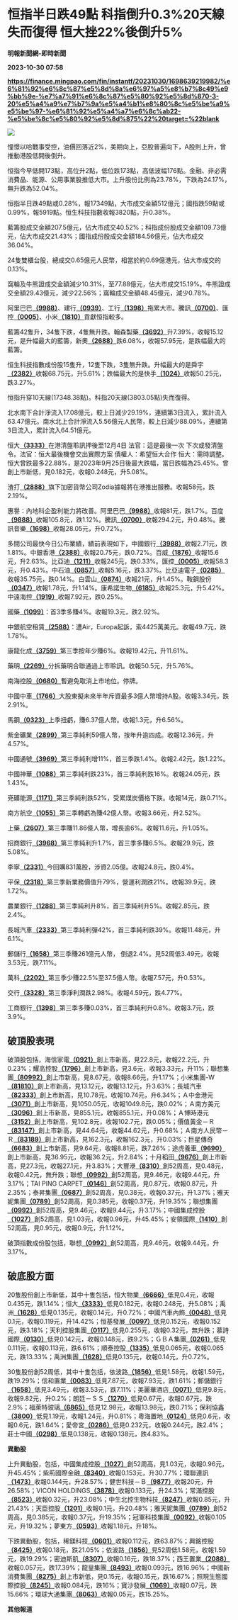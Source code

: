 # 恒指半日跌49點 科指倒升0.3%20天線失而復得 恒大挫22%後倒升5%
**明報新聞網-即時新聞**

**2023-10-30 07:58**

**https://finance.mingpao.com/fin/instantf/20231030/1698639219982/%e6%81%92%e6%8c%87%e5%8d%8a%e6%97%a5%e8%b7%8c49%e9%bb%9e-%e7%a7%91%e6%8c%87%e5%80%92%e5%8d%870-3-20%e5%a4%a9%e7%b7%9a%e5%a4%b1%e8%80%8c%e5%be%a9%e5%be%97-%e6%81%92%e5%a4%a7%e6%8c%ab22-%e5%be%8c%e5%80%92%e5%8d%875%22%20target=%22blank**

![](https://fs.mingpao.com/fin/20231030/s00010/f3d8cdf7ba772e36a353c2d24bf72af0.jpg)

憧憬以哈戰事受控，油價回落近2%，美期向上，亞股普遍向下，A股則上升，曾推動港股低開後倒升。

恒指今早低開173點，高位升2點，低位跌173點，高低波幅176點。金融、非必需消費品、能源、公用事業股推低大市。上升股份比例為23.78%，下跌為24.17%，無升跌為52.04%。

恒指半日跌49點或0.28%，報17349點，大市成交金額512億元；國指跌59點或0.99%，報5919點。恒生科技指數收報3820點，升0.38%。

藍籌股成交金額207.5億元，佔大市成交40.52%；科指成份股成交金額109.73億元，佔大市成交21.43%；國指成份股成交金額184.56億元，佔大市成交36.04%。

24隻雙櫃台股，總成交0.65億元人民幣，相當於約0.69億港元，佔大市成交的0.13%。

窩輪及牛熊證成交金額減少10.31%，至77.88億元，佔大市成交15.19%。牛熊證成交金額29.43億元，減少22.56%；窩輪成交金額48.45億元，減少0.78%。

阿里巴巴[**（9988）**](https://finance.mingpao.com/fin/instantf/20231030/1698639219982/stock1.php?code=9988)、建行[**（0939）**](https://finance.mingpao.com/fin/instantf/20231030/1698639219982/stock1.php?code=0939)、工行[**（1398）**](https://finance.mingpao.com/fin/instantf/20231030/1698639219982/stock1.php?code=1398)拖累大市。騰訊[**（0700）**](https://finance.mingpao.com/fin/instantf/20231030/1698639219982/stock1.php?code=0700)、匯控[**（0005）**](https://finance.mingpao.com/fin/instantf/20231030/1698639219982/stock1.php?code=0005)、小米[**（1810）**](https://finance.mingpao.com/fin/instantf/20231030/1698639219982/stock1.php?code=1810)貢獻恒指較多。

藍籌42隻升，34隻下跌，4隻無升跌。翰森製藥[**（3692）**](https://finance.mingpao.com/fin/instantf/20231030/1698639219982/stock1.php?code=3692)升7.39%，收報15.12元，是升幅最大的藍籌，新奧[**（2688）**](https://finance.mingpao.com/fin/instantf/20231030/1698639219982/stock1.php?code=2688)跌6.08%，收報57.95元，是跌幅最大的藍籌。

恒生科技指數成份股15隻升，12隻下跌，3隻無升跌。升幅最大的是舜宇[**（2382）**](https://finance.mingpao.com/fin/instantf/20231030/1698639219982/stock1.php?code=2382)收報68.75元，升5.61%；跌幅最大的是快手[**（1024）**](https://finance.mingpao.com/fin/instantf/20231030/1698639219982/stock1.php?code=1024)收報50.25元，跌3.27%。

恒指升穿10天線(17348.38點)。科指20天線(3803.05點)失而復得。

北水南下合計淨流入17.08億元，較上日減少29.19%，連續第3日流入，累計流入63.47億元。南水北上合計淨流入5.56億元人民幣，較上日減少88.09%，連續第3日流入，累計流入64.51億元。

恒大[**（3333）**](https://finance.mingpao.com/fin/instantf/20231030/1698639219982/stock1.php?code=3333)在港清盤聆訊押後至12月4日 法官：這是最後一次 下次或發清盤令。法官：恒大最後機會交出實際方案 債權人：希望恒大合作 恒大：需時調整。恒大曾跌最多22.88%，是2023年9月25日後最大跌幅，當日跌幅為25.45%。曾創上市新低，見0.182元，收報0.248元，升5.08%。

渣打[**（2888）**](https://finance.mingpao.com/fin/instantf/20231030/1698639219982/stock1.php?code=2888)旗下加密貨幣公司Zodia據報將在港推出服務。收報58元，跌2.19%。

惠譽：內地科企盈利能力將改善。阿里巴巴[**（9988）**](https://finance.mingpao.com/fin/instantf/20231030/1698639219982/stock1.php?code=9988)收報81元，跌1.7%。百度[**（9888）**](https://finance.mingpao.com/fin/instantf/20231030/1698639219982/stock1.php?code=9888)收報105.8元，跌1.12%。騰訊[**（0700）**](https://finance.mingpao.com/fin/instantf/20231030/1698639219982/stock1.php?code=0700)收報294.2元，升0.48%。騰訊音樂[**（1698）**](https://finance.mingpao.com/fin/instantf/20231030/1698639219982/stock1.php?code=1698)收報28.05元，升0.72%。

多間公司最快今日公布業績，績前表現如下，中國銀行[**（3988）**](https://finance.mingpao.com/fin/instantf/20231030/1698639219982/stock1.php?code=3988)收報2.71元，跌1.81%。中銀香港[**（2388）**](https://finance.mingpao.com/fin/instantf/20231030/1698639219982/stock1.php?code=2388)收報20.75元，跌0.72%。百威[**（1876）**](https://finance.mingpao.com/fin/instantf/20231030/1698639219982/stock1.php?code=1876)收報15.6元，升2.63%。比亞迪[**（1211）**](https://finance.mingpao.com/fin/instantf/20231030/1698639219982/stock1.php?code=1211)收報245元，跌0.33%。匯控[**（0005）**](https://finance.mingpao.com/fin/instantf/20231030/1698639219982/stock1.php?code=0005)收報58.3元，升0.43%。中石油[**（0857）**](https://finance.mingpao.com/fin/instantf/20231030/1698639219982/stock1.php?code=0857)收報5.16元，跌3.37%。比亞迪電子[**（0285）**](https://finance.mingpao.com/fin/instantf/20231030/1698639219982/stock1.php?code=0285)收報35.75元，跌0.14%。白雲山[**（0874）**](https://finance.mingpao.com/fin/instantf/20231030/1698639219982/stock1.php?code=0874)收報21元，升1.45%。鞍鋼股份[**（0347）**](https://finance.mingpao.com/fin/instantf/20231030/1698639219982/stock1.php?code=0347)收報1.78元，升1.14%。康希諾生物[**（6185）**](https://finance.mingpao.com/fin/instantf/20231030/1698639219982/stock1.php?code=6185)收報25.3元，升5.42%。中遠海控[**（1919）**](https://finance.mingpao.com/fin/instantf/20231030/1698639219982/stock1.php?code=1919)收報7.92元，跌0.25%。

國藥[**（1099）**](https://finance.mingpao.com/fin/instantf/20231030/1698639219982/stock1.php?code=1099)：首3季多賺4%。收報19.3元，跌2.92%。

中銀航空租賃[**（2588）**](https://finance.mingpao.com/fin/instantf/20231030/1698639219982/stock1.php?code=2588)：遭Air，Europa起訴，索4425萬美元。收報49.7元，跌1.78%。

康龍化成[**（3759）**](https://finance.mingpao.com/fin/instantf/20231030/1698639219982/stock1.php?code=3759)第三季按年少賺6%。收報19.42元，升11.61%。

藥明[**（2269）**](https://finance.mingpao.com/fin/instantf/20231030/1698639219982/stock1.php?code=2269)分拆藥明合聯通過上市聆訊。收報50.5元，升5.76%。

南海控股[**（0680）**](https://finance.mingpao.com/fin/instantf/20231030/1698639219982/stock1.php?code=0680)暫避免取消上市地位。停牌。

中國中車[**（1766）**](https://finance.mingpao.com/fin/instantf/20231030/1698639219982/stock1.php?code=1766)大股東擬未來半年斥資最多3億人幣增持A股。收報3.34元，跌2.91%。

馬鋼[**（0323）**](https://finance.mingpao.com/fin/instantf/20231030/1698639219982/stock1.php?code=0323)上季扭虧，賺6.37億人幣。收報1.3元，升6.56%。

紫金礦業[**（2899）**](https://finance.mingpao.com/fin/instantf/20231030/1698639219982/stock1.php?code=2899)第三季純利59億人幣，按年升逾四成。收報12.36元，升4.57%。

中國通號[**（3969）**](https://finance.mingpao.com/fin/instantf/20231030/1698639219982/stock1.php?code=3969)第三季純利增11%，首三季跌1.4%。收報2.42元，跌1.22%。

中國神華[**（1088）**](https://finance.mingpao.com/fin/instantf/20231030/1698639219982/stock1.php?code=1088)第三季純利跌23%，首三季純利跌16%。收報24.05元，跌1.43%。

兗礦能源[**（1171）**](https://finance.mingpao.com/fin/instantf/20231030/1698639219982/stock1.php?code=1171)第三季純利跌52%，受累煤炭價格下跌。收報14元，跌0.71%。

南方航空[**（1055）**](https://finance.mingpao.com/fin/instantf/20231030/1698639219982/stock1.php?code=1055)第三季轉虧為賺42億人幣。收報3.66元，升2.52%。

上藥[**（2607）**](https://finance.mingpao.com/fin/instantf/20231030/1698639219982/stock1.php?code=2607)第三季賺11.86億人幣，增長逾6%。收報11.6元，升1.05%。

招商銀行[**（3968）**](https://finance.mingpao.com/fin/instantf/20231030/1698639219982/stock1.php?code=3968)第三季純利升1.7%，首三季多賺6.5%。收報29.9元，跌5.08%。

李寧[**（2331）**](https://finance.mingpao.com/fin/instantf/20231030/1698639219982/stock1.php?code=2331)今回購831萬股，涉資2.05億。收報24.8元，跌0.4%。

平保[**（2318）**](https://finance.mingpao.com/fin/instantf/20231030/1698639219982/stock1.php?code=2318)第三季新業務價值升79%，營運利潤跌21%。收報39.9元，跌1.72%。

農業銀行[**（1288）**](https://finance.mingpao.com/fin/instantf/20231030/1698639219982/stock1.php?code=1288)第三季純利升8%，首三季純利升5%。收報2.85元，跌2.4%。

長城汽車[**（2333）**](https://finance.mingpao.com/fin/instantf/20231030/1698639219982/stock1.php?code=2333)第三季純利彈42%，首三季純利跌39%。收報11.48元，升6.1%。

郵儲行[**（1658）**](https://finance.mingpao.com/fin/instantf/20231030/1698639219982/stock1.php?code=1658)第三季賺261億元人幣， 倒退2.4%。見52周低3.49元，收報3.53元，跌7.11%。

萬科[**（2202）**](https://finance.mingpao.com/fin/instantf/20231030/1698639219982/stock1.php?code=2202)第三季少賺22.5%至37.5億人幣。收報7.57元，升0.53%。

交行[**（3328）**](https://finance.mingpao.com/fin/instantf/20231030/1698639219982/stock1.php?code=3328)第三季淨利潤跌2.98%。收報4.59元，跌4.77%。

工商銀行[**（1398）**](https://finance.mingpao.com/fin/instantf/20231030/1698639219982/stock1.php?code=1398)第三季多賺0.03%，首三季純利升0.8%。收報3.7元，跌3.9%。

**破頂股表現**
---------

破頂股包括，海信家電[**（0921）**](https://finance.mingpao.com/fin/instantf/20231030/1698639219982/stock1.php?code=0921)創上市新高，見22.8元，收報22.2元，升0.23%；耀高控股[**（1796）**](https://finance.mingpao.com/fin/instantf/20231030/1698639219982/stock1.php?code=1796)創上市新高，見3.6元，收報3.33元，升11%；聯想集團[**（80992）**](https://finance.mingpao.com/fin/instantf/20231030/1698639219982/stock1.php?code=80992)創上市新高，見8.67元，收報8.66元，升1.17%；小米集團-W[**（81810）**](https://finance.mingpao.com/fin/instantf/20231030/1698639219982/stock1.php?code=81810)創上市新高，見13.12元，收報13.12元，升3.63%；長城汽車[**（82333）**](https://finance.mingpao.com/fin/instantf/20231030/1698639219982/stock1.php?code=82333)創上市新高，見10.78元，收報10.74元，升6.34%；Ａ中金港元[**（3071）**](https://finance.mingpao.com/fin/instantf/20231030/1698639219982/stock1.php?code=3071)創上市新高，見1050.05元，收報1049.8元，跌0.02%；Ａ南方美元[**（3096）**](https://finance.mingpao.com/fin/instantf/20231030/1698639219982/stock1.php?code=3096)創上市新高，見855.1元，收報855.1元，升0.08%；Ａ博時港元[**（3152）**](https://finance.mingpao.com/fin/instantf/20231030/1698639219982/stock1.php?code=3152)創上市新高，見102.8元，收報102.7元，跌0.05%；價值黃金－Ｒ[**（83147）**](https://finance.mingpao.com/fin/instantf/20231030/1698639219982/stock1.php?code=83147)創上市新高，見44.64元，收報44.62元，升0.68%；Ａ南方人民幣－Ｒ[**（83189）**](https://finance.mingpao.com/fin/instantf/20231030/1698639219982/stock1.php?code=83189)創上市新高，見162.3元，收報162.3元，升0.03%；巨星傳奇[**（6683）**](https://finance.mingpao.com/fin/instantf/20231030/1698639219982/stock1.php?code=6683)創上市新高，見9.64元，收報8.81元，跌7.26%；途虎養車[**（9690）**](https://finance.mingpao.com/fin/instantf/20231030/1698639219982/stock1.php?code=9690)創上市新高，見36.95元，收報36.2元，升2.84%；十月稻田[**（9676）**](https://finance.mingpao.com/fin/instantf/20231030/1698639219982/stock1.php?code=9676)創上市新高，見27.3元，收報27.1元，升3.83%；大豐港[**（8310）**](https://finance.mingpao.com/fin/instantf/20231030/1698639219982/stock1.php?code=8310)創52周高，見0.48元，收報0.42元，無升跌；聯想[**（0992）**](https://finance.mingpao.com/fin/instantf/20231030/1698639219982/stock1.php?code=0992)創52周高，見9.46元，收報9.44元，升3.17%；TAI PING CARPET[**（0146）**](https://finance.mingpao.com/fin/instantf/20231030/1698639219982/stock1.php?code=0146)創52周高，見0.87元，收報0.87元，升2.35%；泰昇集團[**（0687）**](https://finance.mingpao.com/fin/instantf/20231030/1698639219982/stock1.php?code=0687)創52周高，見0.38元，收報0.37元，升1.37%；雅天妮集團[**（0789）**](https://finance.mingpao.com/fin/instantf/20231030/1698639219982/stock1.php?code=0789)創52周高，見0.385元，收報0.37元，升19.35%；聯想集團[**（0992）**](https://finance.mingpao.com/fin/instantf/20231030/1698639219982/stock1.php?code=0992)創52周高，見9.46元，收報9.44元，升3.17%；中國集成控股[**（1027）**](https://finance.mingpao.com/fin/instantf/20231030/1698639219982/stock1.php?code=1027)創52周高，見1.03元，收報0.96元，升45.45%；安領國際[**（1410）**](https://finance.mingpao.com/fin/instantf/20231030/1698639219982/stock1.php?code=1410)創52周高，見0.95元，收報0.9元，升1.12%。

破頂指數成份股包括，聯想[**（0992）**](https://finance.mingpao.com/fin/instantf/20231030/1698639219982/stock1.php?code=0992)創52周高，見9.46元，收報9.44元，升3.17%。

**破底股方面**
---------

20隻股份創上市新低，其中十隻包括，恒大物業[**（6666）**](https://finance.mingpao.com/fin/instantf/20231030/1698639219982/stock1.php?code=6666)低見0.4元，收報0.435元，跌1.14%；恒大[**（3333）**](https://finance.mingpao.com/fin/instantf/20231030/1698639219982/stock1.php?code=3333)低見0.182元，收報0.248元，升5.08%；禹洲[**（1628）**](https://finance.mingpao.com/fin/instantf/20231030/1698639219982/stock1.php?code=1628)低見0.135元，收報0.14元，升0.72%；中國汽車內飾[**（0048）**](https://finance.mingpao.com/fin/instantf/20231030/1698639219982/stock1.php?code=0048)低見0.1元，收報0.119元，升14.42%；恒基發展[**（0097）**](https://finance.mingpao.com/fin/instantf/20231030/1698639219982/stock1.php?code=0097)低見0.152元，收報0.152元，跌3.18%；天利控股集團[**（0117）**](https://finance.mingpao.com/fin/instantf/20231030/1698639219982/stock1.php?code=0117)低見0.255元，收報0.32元，無升跌；慕詩國際[**（0130）**](https://finance.mingpao.com/fin/instantf/20231030/1698639219982/stock1.php?code=0130)低見0.142元，收報0.148元，跌9.2%；ＧＢＡ集團[**（0261）**](https://finance.mingpao.com/fin/instantf/20231030/1698639219982/stock1.php?code=0261)低見0.111元，收報0.113元，跌6.61%；順泰控股[**（1335）**](https://finance.mingpao.com/fin/instantf/20231030/1698639219982/stock1.php?code=1335)低見0.065元，收報0.065元，跌13.33%；禹洲集團[**（1628）**](https://finance.mingpao.com/fin/instantf/20231030/1698639219982/stock1.php?code=1628)低見0.135元，收報0.14元，升0.72%。

30隻股份創52周低，其中十隻包括，依波路[**（1856）**](https://finance.mingpao.com/fin/instantf/20231030/1698639219982/stock1.php?code=1856)低見1.58元，收報1.59元，跌19.29%；信和置業[**（0083）**](https://finance.mingpao.com/fin/instantf/20231030/1698639219982/stock1.php?code=0083)低見7.87元，收報7.93元，跌1.61%；郵儲銀行[**（1658）**](https://finance.mingpao.com/fin/instantf/20231030/1698639219982/stock1.php?code=1658)低見3.49元，收報3.53元，跌7.11%；美麗華酒店[**（0071）**](https://finance.mingpao.com/fin/instantf/20231030/1698639219982/stock1.php?code=0071)低見9.8元，收報9.82元，升0.2%；朗廷－ＳＳ[**（1270）**](https://finance.mingpao.com/fin/instantf/20231030/1698639219982/stock1.php?code=1270)低見0.67元，收報0.67元，跌2.9%；福萊特玻璃[**（6865）**](https://finance.mingpao.com/fin/instantf/20231030/1698639219982/stock1.php?code=6865)低見12.98元，收報13.98元，跌0.71%；保利協鑫[**（3800）**](https://finance.mingpao.com/fin/instantf/20231030/1698639219982/stock1.php?code=3800)低見1.19元，收報1.24元，升0.81%；粵海置地[**（0124）**](https://finance.mingpao.com/fin/instantf/20231030/1698639219982/stock1.php?code=0124)低見0.6元，收報0.6元，跌1.64%；愛帝宮[**（0286）**](https://finance.mingpao.com/fin/instantf/20231030/1698639219982/stock1.php?code=0286)低見0.232元，收報0.244元，跌2.4%；莊士中國[**（0298）**](https://finance.mingpao.com/fin/instantf/20231030/1698639219982/stock1.php?code=0298)低見0.138元，收報0.138元，跌4.83%。

**異動股**

上升異動股，包括，中國集成控股[**（1027）**](https://finance.mingpao.com/fin/instantf/20231030/1698639219982/stock1.php?code=1027)創52周高，見1.03元，收報0.96元，升45.45%；紫荊國際金融[**（8340）**](https://finance.mingpao.com/fin/instantf/20231030/1698639219982/stock1.php?code=8340)收報0.153元，升30.77%；環聯連訊[**（1473）**](https://finance.mingpao.com/fin/instantf/20231030/1698639219982/stock1.php?code=1473)收報0.144元，升28.57%；健世科技－Ｂ[**（9877）**](https://finance.mingpao.com/fin/instantf/20231030/1698639219982/stock1.php?code=9877)收報20元，升26.58%；VICON HOLDINGS[**（3878）**](https://finance.mingpao.com/fin/instantf/20231030/1698639219982/stock1.php?code=3878)收報0.133元，升24.3%；常滿控股[**（8523）**](https://finance.mingpao.com/fin/instantf/20231030/1698639219982/stock1.php?code=8523)收報0.32元，升23.08%；中生北控生物科技[**（8247）**](https://finance.mingpao.com/fin/instantf/20231030/1698639219982/stock1.php?code=8247)收報0.85元，升21.43%；天臣控股[**（1201）**](https://finance.mingpao.com/fin/instantf/20231030/1698639219982/stock1.php?code=1201)收報0.1元，升20.48%；雅天妮集團[**（0789）**](https://finance.mingpao.com/fin/instantf/20231030/1698639219982/stock1.php?code=0789)創52周高，見0.385元，收報0.37元，升19.35%；冠軍科技集團[**（0092）**](https://finance.mingpao.com/fin/instantf/20231030/1698639219982/stock1.php?code=0092)收報0.105元，升19.32%；夢東方[**（0593）**](https://finance.mingpao.com/fin/instantf/20231030/1698639219982/stock1.php?code=0593)收報1.18元，升18%。

下跌異動股，包括，稀鎂科技[**（0601）**](https://finance.mingpao.com/fin/instantf/20231030/1698639219982/stock1.php?code=0601)收報0.112元，跌63.87%；興銘控股[**（8425）**](https://finance.mingpao.com/fin/instantf/20231030/1698639219982/stock1.php?code=8425)收報0.18元，跌21.05%；依波路[**（1856）**](https://finance.mingpao.com/fin/instantf/20231030/1698639219982/stock1.php?code=1856)見52周低1.58元，收報1.59元，跌19.29%；密迪斯肌[**（8307）**](https://finance.mingpao.com/fin/instantf/20231030/1698639219982/stock1.php?code=8307)收報0.16元，跌18.37%；西王置業[**（2088）**](https://finance.mingpao.com/fin/instantf/20231030/1698639219982/stock1.php?code=2088)收報0.057元，跌17.39%；龍皇集團[**（8493）**](https://finance.mingpao.com/fin/instantf/20231030/1698639219982/stock1.php?code=8493)收報0.093元，跌16.96%；中國新消費集團[**（8275）**](https://finance.mingpao.com/fin/instantf/20231030/1698639219982/stock1.php?code=8275)創上市新低，見0.15元，收報0.15元，跌16.67%；照現生態國際控股[**（8245）**](https://finance.mingpao.com/fin/instantf/20231030/1698639219982/stock1.php?code=8245)收報0.084元，跌16%；寶沙發展[**（1069）**](https://finance.mingpao.com/fin/instantf/20231030/1698639219982/stock1.php?code=1069)收報0.07元，跌15.66%；環球大通集團[**（8063）**](https://finance.mingpao.com/fin/instantf/20231030/1698639219982/stock1.php?code=8063)收報0.05元，跌15.25%。

**其他報道**